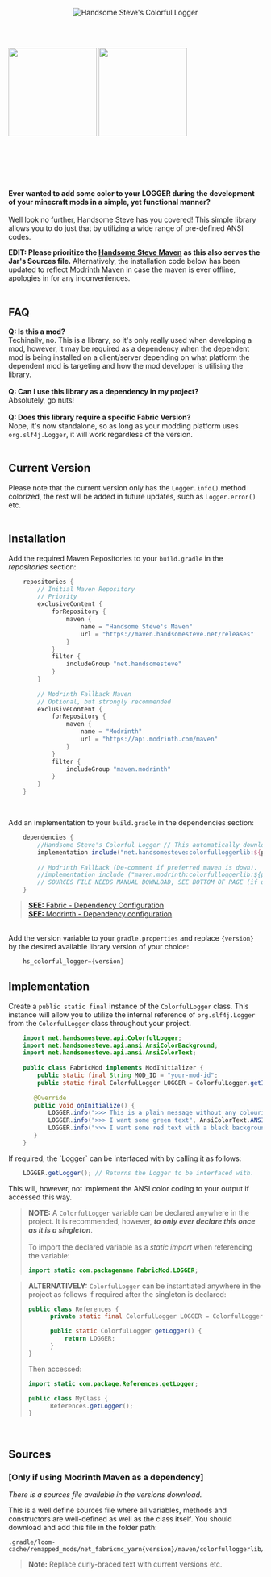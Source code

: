 
<p align="center">
<img src="https://maven.handsomesteve.net/data/images/banners/handsomesteves-colorful-logger-banner.png" alt="Handsome Steve's Colorful Logger">
</p>

[ko-fi]:https://ko-fi.com/handsomesteve
[modrinth]:https://modrinth.com/mod/colorfulloggerlib

<br><br>

[<img src="https://maven.handsomesteve.net/data/images/buttons/github-buttons-kofi-trans.png?v15-08-2024" width="175em" />][ko-fi]
[<img src="https://maven.handsomesteve.net/data/images/buttons/github-buttons-modrinth-trans.png?v15-08-2024" width="175em" style=""/>][modrinth]

<br><br>
<br>
<br>

#### Ever wanted to add some color to your LOGGER during the development of your minecraft mods in a simple, yet functional manner?<br>
Well look no further, Handsome Steve has you covered! This simple library allows you to do just that by utilizing a wide range of pre-defined ANSI codes.<br>

**EDIT: Please prioritize the [Handsome Steve Maven](https://maven.handsomesteve.net/) as this also serves the Jar's Sources file.** Alternatively, the installation code below has been updated to reflect [Modrinth Maven](https://support.modrinth.com/en/articles/8801191-modrinth-maven) in case the maven is ever offline, apologies in for any inconveniences.
<br><br>
## FAQ
**Q: Is this a mod?**
<br>Techinally, no. This is a library, so it's only really used when developing a mod, however, it may be required as a dependency when the dependent mod is being installed on a client/server depending on what platform the dependent mod is targeting and how the mod developer is utilising the library.
<br><br>
**Q: Can I use this library as a dependency in my project?**
<br> Absolutely, go nuts!
<br><br>
**Q: Does this library require a specific Fabric Version?**
<br> Nope, it's now standalone, so as long as your modding platform uses `org.slf4j.Logger`, it will work regardless of the version.
<br><br>

## Current Version
Please note that the current version only has the `Logger.info()` method colorized, the rest will be added in future updates, such as `Logger.error()` etc.
<br><br>

## Installation
Add the required Maven Repositories to your `build.gradle` in the *repositories* section:
```groovy
    repositories {
        // Initial Maven Repository
        // Priority
        exclusiveContent {
            forRepository {
                maven {
                    name = "Handsome Steve's Maven"
                    url = "https://maven.handsomesteve.net/releases"
                }
            }
            filter {
                includeGroup "net.handsomesteve"
            }
        }
        
        // Modrinth Fallback Maven
        // Optional, but strongly recommended
        exclusiveContent {
            forRepository {
                maven {
                    name = "Modrinth"
                    url = "https://api.modrinth.com/maven"
                }
            }
            filter {
                includeGroup "maven.modrinth"
            }
        }
    }
```
<br>

Add an implementation to your `build.gradle` in the dependencies section:
```groovy
    dependencies {
        //Handsome Steve's Colorful Logger // This automatically downloads the sources file as well.
        implementation include("net.handsomesteve:colorfulloggerlib:${project.hs_colorful_logger}")
        
        // Modrinth Fallback (De-comment if preferred maven is down).
        //implementation include ("maven.modrinth:colorfulloggerlib:${project.hs_colorful_logger}")
        // SOURCES FILE NEEDS MANUAL DOWNLOAD, SEE BOTTOM OF PAGE (if using fallback maven).
    }
```
> [**SEE:** Fabric - Dependency Configuration](https://fabricmc.net/wiki/documentation:fabric_loom#options)<br>
> [**SEE:** Modrinth - Dependency configuration](https://support.modrinth.com/en/articles/8801191-modrinth-maven#h_2484bbd424)

<br>Add the version variable to your `gradle.properties` and replace `{version}` by the desired available library version of your choice:
```groovy
    hs_colorful_logger={version}
```

## Implementation
Create a `public static final` instance of the `ColorfulLogger` class. This instance will allow you to utilize the internal reference of `org.slf4j.Logger` from the `ColorfulLogger` class throughout your project.

```java
    import net.handsomesteve.api.ColorfulLogger;
    import net.handsomesteve.api.ansi.AnsiColorBackground;
    import net.handsomesteve.api.ansi.AnsiColorText;
    
    public class FabricMod implements ModInitializer {
        public static final String MOD_ID = "your-mod-id";
        public static final ColorfulLogger LOGGER = ColorfulLogger.getInstance("your-mod-id", false);
 
       @Override
       public void onInitialize() {
           LOGGER.info(">>> This is a plain message without any colouring");
           LOGGER.info(">>> I want some green text", AnsiColorText.ANSI_BRIGHT_GREEN);
           LOGGER.info(">>> I want some red text with a black background", AnsiColorText.ANSI_BRIGHT_RED, AnsiColorBackground.ANSI_BLACK_BACK);
       }
    }
```
<p>If required, the `Logger` can be interfaced with by calling it as follows:</p>

```java
    LOGGER.getLogger(); // Returns the Logger to be interfaced with.
```

<p>This will, however, not implement the ANSI color coding to your output if accessed this way.</p>


> **NOTE:** A `ColorfulLogger` variable can be declared anywhere in the project. It is recommended, however, ***to only ever declare this once as it is a singleton***.
> <br><br>
> To import the declared variable as a *static import* when referencing the variable:
> ```java
> import static com.packagename.FabricMod.LOGGER;
> ```

> **ALTERNATIVELY:** `ColorfulLogger` can be instantiated anywhere in the project as follows if required after the singleton is declared:
> ```java
> public class References {
>       private static final ColorfulLogger LOGGER = ColorfulLogger.getInstance();
> 
>       public static ColorfulLogger getLogger() {
>           return LOGGER;
>       }
> }
> ```
> Then accessed:
> ```java
> import static com.package.References.getLogger;
> 
> public class MyClass {
>       References.getLogger();
> }
> ```

<br>

## Sources
### [Only if using Modrinth Maven as a dependency]
*<p>There is a sources file available in the versions download.</p>*
<p>This is a well define sources file where all variables, methods and constructors are well-defined as well as the class itself.
You should download and add this file in the folder path:</p>

```
.gradle/loom-cache/remapped_mods/net_fabricmc_yarn{version}/maven/colorfulloggerlib/{hs_colorful_logger_version}/
```
> **Note:** Replace curly-braced text with current versions etc.